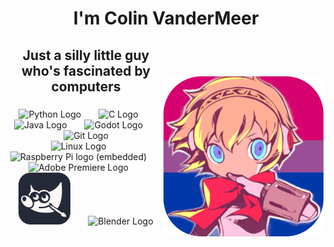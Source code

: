 <h1 align="center">I'm Colin VanderMeer</h1>

###

<img align="right" height="256" src="https://raw.githubusercontent.com/ColinVanderMeer/ColinVanderMeer/main/githubAigis.png" style="padding-top: 53px;" />

###

<h3 style="font-size: 1.5em" align="center">Just a silly little guy who's fascinated by computers</h3>

###

<div align="center">
  <img src="https://skillicons.dev/icons?i=py" height="83" alt="Python Logo"  />
  <img width="20" />
  <img src="https://skillicons.dev/icons?i=c" height="83" alt="C Logo"  />
  <img width="20" />
  <img src="https://skillicons.dev/icons?i=java" height="83" alt="Java Logo"  />
  <img width="20" />
  <img src="https://skillicons.dev/icons?i=godot" height="83" alt="Godot Logo"  />
  <img width="20" />
  <img src="https://skillicons.dev/icons?i=git" height="83" alt="Git Logo"  />
</div>
<div align="center">
  <img src="https://skillicons.dev/icons?i=linux" height="83" alt="Linux Logo"  />
  <img width="20" />
  <img src="https://skillicons.dev/icons?i=raspberrypi" height="83" alt="Raspberry Pi logo (embedded)"  />
  <img width="20" />
  <img src="https://skillicons.dev/icons?i=pr" height="83" alt="Adobe Premiere Logo"  />
  <img width="20" />
  <img src="https://raw.githubusercontent.com/ColinVanderMeer/ColinVanderMeer/main/GimpIcon.png" height="83" alt="Gimp Logo"  />
  <img width="20" />
  <img src="https://skillicons.dev/icons?i=blender" height="83" alt="Blender Logo"  />
</div>
